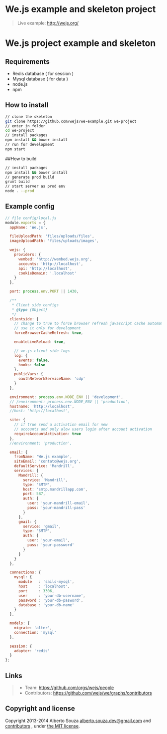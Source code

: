 # We.js example and skeleton project

> Live example: http://wejs.org/

# We.js project example and skeleton

## Requirements

 - Redis database ( for session )
 - Mysql database ( for data )
 - node.js
 - npm

## How to install

```sh
// clone the skeleton
git clone https://github.com/wejs/we-example.git we-project
// enter in folder
cd we-project
// install packages
npm install && bower install
// run for development
npm start
```

##How to build

```sh
// install packages
npm install && bower install
// generate prod build
grunt build
// start server as prod env
node . --prod
```

## Example config

```js
// file config/local.js
module.exports = {
  appName: 'We.js',

  fileUploadPath: 'files/uploads/files',
  imageUploadPath: 'files/uploads/images',

  wejs: {
    providers: {
      wembed: 'http://wembed.wejs.org',
      accounts: 'http://localhost',
      api: 'http://localhost',
      cookieDomain: '.localhost'
    }
  },

  port: process.env.PORT || 1430,

  /**
   * Client side configs
   * @type {Object}
   */
  clientside: {
    // change to true to force browser refresh javascript cache automaticaly
    // use it only for development
    forceBrowserCacheRefresh: true,

    enableLiveReload: true,

    // we.js client side logs
    log: {
      events: false,
      hooks: false
    },
    publicVars: {
      oauthNetworkServiceName: 'cdp'
    }
  },

  environment: process.env.NODE_ENV || 'development',
  // /environment: process.env.NODE_ENV || 'production',
  hostname: 'http://localhost',
  //host: 'http://localhost',

  site: {
    // if true send a activation email for new
    // accounts and only alow users login after account activation
    requireAccountActivation: true
  },
  //environment: 'production',

  email: {
    fromName: 'We.js example',
    siteEmail: 'contato@wejs.org',
    defaultService: 'Mandrill',
    services: {
      Mandrill: {
        service: 'Mandrill',
        type: 'SMTP',
        host: 'smtp.mandrillapp.com',
        port: 587,
        auth: {
          user: 'your-mandrill-email',
          pass: 'your-mandrill-pass'
        }
      },
      gmail: {
        service: 'gmail',
        type: 'SMTP',
        auth: {
          user: 'your-email',
          pass: 'your-password'
        }
      }
    }
  },

  connections: {
    mysql: {
      module   : 'sails-mysql',
      host     : 'localhost',
      port     : 3306,
      user     : 'your-db-username',
      password : 'your-db-pasword',
      database : 'your-db-name'
    }
  },

  models: {
    migrate: 'alter',
    connection: 'mysql'
  },

  session: {
    adapter: 'redis'
  }
};
```



## Links

> * Team: https://github.com/orgs/wejs/people
> * Contributors: https://github.com/wejs/we/graphs/contributors

## Copyright and license

Copyright 2013-2014 Alberto Souza <alberto.souza.dev@gmail.com> and [contributors](https://github.com/wejs/we/graphs/contributors) , under [the MIT license](LICENSE).
